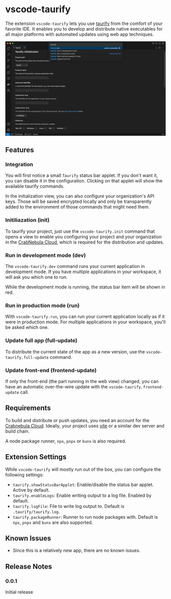 # vscode-taurify

The extension `vscode-taurify` lets you use [taurify](https://crabnebula.dev/taurify/) from the comfort of your favorite IDE. It enables you to develop and distribute native executables for all major platforms with automated updates using web app techniques.

![vscode-taurify in action, showing the init, dev, run, build, and update commands and the initialization window](./vscode-taurify.png)

## Features

### Integration

You will first notice a small `Taurify` status bar applet. If you don't want it, you can disable it in the configuration. Clicking on that applet will show the available taurify commands.

In the initialization view, you can also configure your organization's API keys. Those will be saved encrypted locally and only be transparently added to the environment of those commands that might need them.

### Initiliazation (init)

To taurify your project, just use the `vscode-taurify.init` command that opens a view to enable you configuring your project and your organization in the [CrabNebula Cloud](https://crabnebula.dev/cloud/), which is required for the distribution and updates.

### Run in development mode (dev)

The `vscode-taurify.dev` command runs your current application in development mode. If you have multiple applications in your workspace, it will ask you which one to run.

While the development mode is running, the status bar item will be shown in red.

### Run in production mode (run)

With `vscode-taurify.run`, you can run your current application locally as if it were in production mode. For multiple applications in your workspace, you'll be asked which one.

### Update full app (full-update)

To distribute the current state of the app as a new version, use the `vscode-taurify.full-update` command.

### Update front-end (frontend-update)

If only the front-end (the part running in the web view) changed, you can have an automatic over-the-wire update with the `vscode-taurify.frontend-update` call.

## Requirements

To build and distribute or push updates, you need an account for the [Crabnebula Cloud](https://crabnebula.dev/cloud/). Ideally, your project uses [vite](https://vitejs.dev) or a similar dev server and build chain.

A node package runner, `npx`, `pnpx` or `bunx` is also required.

## Extension Settings

While `vscode-taurify` will mostly run out of the box, you can configure the following settings:

* `taurify.showStatusBarApplet`: Enable/disable the status bar applet. Active by default.
* `taurify.enableLogs`: Enable writing output to a log file. Enabled by default.
* `taurify.logFile`: File to write log output to. Default is `.taurify/taurify.log`.
* `taurify.packageRunner`: Runner to run node packages with. Default is `npx`, `pnpx` and `bunx` are also supported.

## Known Issues

- Since this is a relatively new app, there are no known issues.

## Release Notes

### 0.0.1

Initial release
